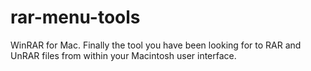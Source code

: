 # rar-menu-tools
WinRAR for Mac. Finally the tool you have been looking for to RAR and UnRAR files from within your Macintosh user interface.
